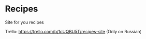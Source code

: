 # Recipes
Site for you recipes

Trello: https://trello.com/b/1cUQBU5T/recipes-site (Only on Russian)
